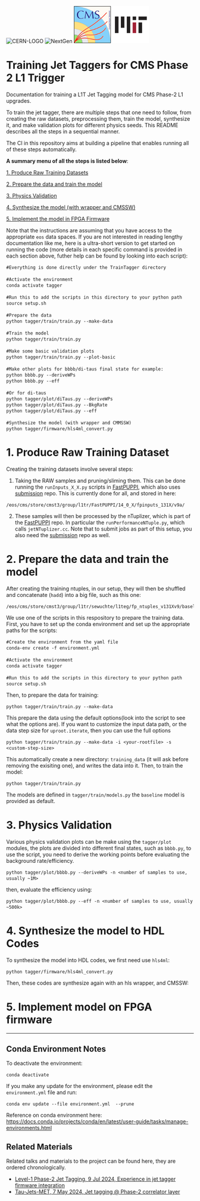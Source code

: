 <img src="https://github.com/user-attachments/assets/9eb9833f-0672-4aa8-a66f-8920393bc8e1" alt="CERN-LOGO" width="102">
<img src="https://github.com/user-attachments/assets/ccb113aa-2050-4873-982a-e7aaffd5cf60" alt="NextGen" width="113">
<img src="logos/CMS_Logo.png" alt="CMSlogo" width="99"> 
<img src="logos/MIT_Logo.png" alt="MIT-social-media-logo-white" width="99">

# Training Jet Taggers for CMS Phase 2 L1 Trigger

Documentation for training a L1T Jet Tagging model for CMS Phase-2 L1 upgrades.

To train the jet tagger, there are multiple steps that one need to follow, from creating the raw datasets, preprocessing them, train the model, synthesize it, and make validation plots for different physics seeds. This README describes all the steps in a sequential manner.

The CI in this repository aims at building a pipeline that enables running all of these steps automatically.

**A summary menu of all the steps is listed below**:

[1. Produce Raw Training Datasets](#1-produce-raw-training-dataset)

[2. Prepare the data and train the model](#2-prepare-the-data-and-train-the-model)

[3. Physics Validation](#3-physics-validation)

[4. Synthesize the model (with wrapper and CMSSW)](#4-synthesize-the-model-to-hdl-codes)

[5. Implement the model in FPGA Firmware](#5-implement-model-on-fpga-firmware)

Note that the instructions are assuming that you have access to the appropriate `eos` data spaces. If you are not interested in reading lengthy documentation like me, here is a ultra-short version to get started on running the code (more details in each specific command is provided in each section above, futher help can be found by looking into each script):

```
#Everything is done directly under the TrainTagger directory

#Activate the environment
conda activate tagger

#Run this to add the scripts in this directory to your python path
source setup.sh

#Prepare the data
python tagger/train/train.py --make-data

#Train the model
python tagger/train/train.py

#Make some basic validation plots
python tagger/train/train.py --plot-basic

#Make other plots for bbbb/di-taus final state for example:
python bbbb.py --deriveWPs
python bbbb.py --eff

#Or for di-taus
python tagger/plot/diTaus.py --deriveWPs
python tagger/plot/diTaus.py --BkgRate
python tagger/plot/diTaus.py --eff

#Synthesize the model (with wrapper and CMMSSW)
python tagger/firmware/hls4ml_convert.py
```

# 1. Produce Raw Training Dataset
  
  Creating the training datasets involve several steps: 
  
  1. Taking the RAW samples and pruning/sliming them. This can be done running the `runInputs_X_X.py` scripts in [FastPUPPI](https://github.com/CMS-L1T-Jet-Tagging/FastPUPPI/tree/dev/14_0_X-leptons), which also uses [submission](https://github.com/CMS-L1T-Jet-Tagging/submission) repo. This is currently done for all, and stored in here:
  
  ```
  /eos/cms/store/cmst3/group/l1tr/FastPUPPI/14_0_X/fpinputs_131X/v9a/
  ```
  
  2. These samples will then be processed by the nTuplizer, which is part of the [FastPUPPI](https://github.com/CMS-L1T-Jet-Tagging/FastPUPPI/tree/dev/14_0_X-leptons) repo. In particular the `runPerformanceNTuple.py`, which calls `jetNTuplizer.cc`. Note that to submit jobs as part of this setup, you also need the [submission](https://github.com/CMS-L1T-Jet-Tagging/submission/tree/dev/14_0_X-leptons) repo as well. 

# 2. Prepare the data and train the model

After creating the training ntuples, in our setup, they will then be shuffled and concatenate (`hadd`) into a big file, such as this one:

```
/eos/cms/store/cmst3/group/l1tr/sewuchte/l1teg/fp_ntuples_v131Xv9/baselineTRK_4param_021024/All200.root
```

We use one of the scripts in this respository to prepare the training data. First, you have to set up the conda environment and set up the appropriate paths for the scripts:

```
#Create the environment from the yaml file
conda-env create -f environment.yml

#Activate the environment
conda activate tagger

#Run this to add the scripts in this directory to your python path
source setup.sh
```


Then, to prepare the data for training:

```
python tagger/train/train.py --make-data 
```

This prepare the data using the default options(look into the script to see what the options are). If you want to customize the input data path, or the data step size for `uproot.iterate`, then you can use the full options

```
python tagger/train/train.py --make-data -i <your-rootfile> -s <custom-step-size>
```

This automatically create a new directory: `training_data` (it will ask before removing the exisiting one), and writes the data into it. Then, to train the model:

```
python tagger/train/train.py
```

The models are defined in `tagger/train/models.py` the `baseline` model is provided as default.

# 3. Physics Validation

Various physics validation plots can be make using the `tagger/plot` modules, the plots are divided into different final states, such as `bbbb.py`, to use the script, you need to derive the working points before evaluating the background rate/efficiency.

```
python tagger/plot/bbbb.py --deriveWPs -n <number of samples to use, usually ~1M>
```

then, evaluate the efficiency using:

```
python tagger/plot/bbbb.py --eff -n <number of samples to use, usually ~500k>
```

# 4. Synthesize the model to HDL Codes

To synthesize the model into HDL codes, we first need use `hls4ml`:

```
python tagger/firmware/hls4ml_convert.py
```

Then, these codes are synthesize again with an hls wrapper, and CMSSW:


# 5. Implement model on FPGA firmware

------
## Conda Environment Notes

To deactivate the environment:

```
conda deactivate
```

If you make any update for the environment, please edit the `environment.yml` file and run:

```
conda env update --file environment.yml  --prune
```

Reference on conda environment here: https://docs.conda.io/projects/conda/en/latest/user-guide/tasks/manage-environments.html

## Related Materials

Related talks and materials to the project can be found here, they are ordered chronologically. 

* [Level-1 Phase-2 Jet Tagging, 9 Jul 2024, Experience in jet tagger firmware integration](https://indico.cern.ch/event/1435130/)
* [Tau-Jets-MET, 7 May 2024, Jet tagging @ Phase-2 correlator layer](https://indico.cern.ch/event/1413293/#28-phase-2-jet-tagging)

